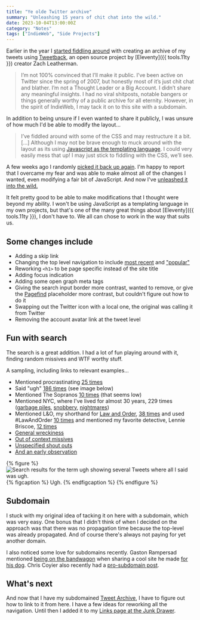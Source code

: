 ```yaml
---
title: "Ye olde Twitter archive"
summary: "Unleashing 15 years of chit chat into the wild."
date: 2023-10-04T13:00:00Z
category: "Notes"
tags: ["IndieWeb", "Side Projects"]
---
```


Earlier in the year I [started fiddling around](/notes/regaining-momentum/#tweetback) with creating an archive of my tweets using [Tweetback](https://github.com/tweetback), an open source project by [Eleventy]({{ tools.11ty }}) creator Zach Leatherman.

> I’m not 100% convinced that I’ll make it public. I’ve been active on Twitter since the spring of 2007, but honestly most of it’s just chit chat and blather. I’m not a Thought Leader or a Big Account. I didn’t share any meaningful insights. I had no viral shitposts, notable bangers or things generally worthy of a public archive for all eternity. However, in the spirit of IndieWeb, I may tack it on to this site with a subdomain. 

In addition to being unsure if I even wanted to share it publicly, I was unsure of how much I'd be able to modify the layout...

> I’ve fiddled around with some of the CSS and may restructure it a bit. [...] Although I may not be brave enough to muck around with the layout as its using [Javascript as the templating language](https://www.11ty.dev/docs/languages/javascript/). I could very easily mess that up! I may just stick to fiddling with the CSS, we’ll see.

A few weeks ago I randomly [picked it back up again](https://mastodon.social/@superterrific/111049111542103143). I'm happy to report that I overcame my fear and was able to make almost all of the changes I wanted, even modifying a fair bit of JavaScript. And now I've [unleashed it into the wild.](https://tweets.danabyerly.com/)

It felt pretty good to be able to make modifications that I thought were beyond my ability. I won't be using JavaScript as a templating language in my own projects, but that's one of the many great things about [Eleventy]({{ tools.11ty }}), I don't have to. We all can chose to work in the way that suits us.

## Some changes include
* Adding a skip link
* Changing the top level navigation to include [most recent](https://tweets.danabyerly.com/recent/) and ["popular"](https://tweets.danabyerly.com/popular/)
* Reworking `<h1>`  to be page specific instead of the site title
* Adding focus indication
* Adding some open graph meta tags
* Giving the search input border more contrast, wanted to remove, or give the [Pagefind](https://pagefind.app/) placeholder more contrast, but couldn't figure out how to do it
* Swapping out the Twitter icon with a local one, the original was calling it from Twitter
* Removing the account avatar link at the tweet level

## Fun with search
The search is a great addition. I had a lot of fun playing around with it, finding random missives and WTF worthy stuff.

A sampling, including links to relevant examples...

* Mentioned procrastinating [25 times](https://tweets.danabyerly.com/990380335975288837/)
* Said "ugh" [186 times](https://tweets.danabyerly.com/551456325516152833/) (see image below) 
* Mentioned The Sopranos [10 times](https://tweets.danabyerly.com/1082797212629901312/) (that seems low) 
* Mentioned NYC, where I've lived for almost 30 years, 229 times ([garbage piles](https://tweets.danabyerly.com/1397693948211208194/), [snobbery](https://tweets.danabyerly.com/1106676925756522496/), [nightmares](https://tweets.danabyerly.com/479620161314381824/))  
* Mentioned L&O, my shorthand for [Law and Order](https://tweets.danabyerly.com/1443013766069821441/ ), [38 times](https://tweets.danabyerly.com/687667995624222720/) and used  #LawAndOrder [10 times](https://tweets.danabyerly.com/687460294038286336/) and mentioned my favorite detective, Lennie Briscoe, [12 times](https://tweets.danabyerly.com/904832428459646976/) 
* [General wreckiness](https://tweets.danabyerly.com/932484691/ ) 
* [Out of context missives ](https://tweets.danabyerly.com/27474311/)
* [Unspecified shout outs](https://tweets.danabyerly.com/30521581/) 
* [And an early observation ](https://tweets.danabyerly.com/24130111/)

{% figure %}
  <picture>
    <source srcset="/img/tweetback-ugh.avif" type="image/avif">
    <source srcset="/img/tweetback-ugh.webp" type="image/web">
    <img src="/img/tweetback-ugh.jpg" alt="Search results for the term ugh showing several Tweets where all I said was ugh." loading="lazy" />
  </picture>
  {% figcaption %}
    Ugh.
  {% endfigcaption %}
{% endfigure %}

## Subdomain
I stuck with my original idea of tacking it on here with a subdomain, which was very easy. One bonus that I didn't think of when I decided on the approach was that there was no propagation time because the top-level was already propagated.  And of course there's always not paying for yet another domain.

I also noticed some love for subdomains recently. Gaston Rampersad mentioned [being on the bandwagon](https://mastodon.social/@gastonrampersad/111105474689709115) when sharing a cool site he made [for his dog](https://scout.gaston.wtf/). Chris Coyier also recently had a [pro-subdomain post](https://chriscoyier.net/2023/09/21/use-subdomains/).

## What's next
And now that I have my subdomained [Tweet Archive](https://tweets.danabyerly.com/), I have to figure out how to link to it from here. I have a few ideas for reworking all the navigation. Until then I added it to my [Links page at the Junk Drawer](https://danabyerly-junkdrawer.website/links/).